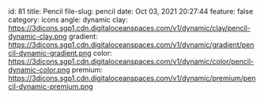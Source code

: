 id: 81
title: Pencil 
file-slug: pencil
date: Oct 03, 2021 20:27:44
feature: false
category: icons
angle: dynamic
clay: https://3dicons.sgp1.cdn.digitaloceanspaces.com/v1/dynamic/clay/pencil-dynamic-clay.png
gradient: https://3dicons.sgp1.cdn.digitaloceanspaces.com/v1/dynamic/gradient/pencil-dynamic-gradient.png
color: https://3dicons.sgp1.cdn.digitaloceanspaces.com/v1/dynamic/color/pencil-dynamic-color.png
premium: https://3dicons.sgp1.cdn.digitaloceanspaces.com/v1/dynamic/premium/pencil-dynamic-premium.png
